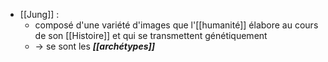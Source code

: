 - [[Jung]]  :
	- composé d'une variété d'images que l'[[humanité]] élabore au cours de son [[Histoire]] et qui se transmettent génétiquement
    - → se sont les ***[[archétypes]]***
